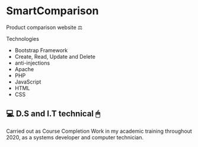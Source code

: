 # SmartComparison

Product comparison website ⚖

Technologies

- Bootstrap Framework
- Create, Read, Update and Delete
- anti-injections
- Apache
- PHP
- JavaScript
- HTML
- CSS

## 💻 D.S and I.T technical 🖱 ##

Carried out as Course Completion
Work in my academic training 
throughout 2020, as a systems 
developer and computer technician.
